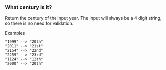 ### What century is it?

Return the century of the input year. The input will always be a 4 digit string, so there is no need for validation.

Examples
```
"1999" --> "20th"
"2011" --> "21st"
"2154" --> "22nd"
"2259" --> "23rd"
"1124" --> "12th"
"2000" --> "20th"
